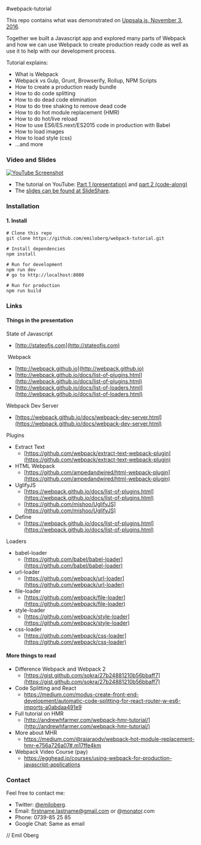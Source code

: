 #webpack-tutorial

This repo contains what was demonstrated on [Uppsala.js, November 3, 2016](http://www.meetup.com/Uppsalajs/events/234800307/).

Together we built a Javascript app and explored many parts of Webpack and how we can use Webpack to create production ready code as well as use it to help with our development process.

Tutorial explains:

* What is Webpack
* Webpack vs Gulp, Grunt, Browserify, Rollup, NPM Scripts
* How to create a production ready bundle
* How to do code splitting
* How to do dead code elimination
* How to do tree shaking to remove dead code
* How to do hot module replacement (HMR)
* How to do hot/live reload
* How to use ES6/ES.next/ES2015 code in production with Babel
* How to load images
* How to load style (css)
* ...and more

### Video and Slides

[![YouTube Screenshot](https://raw.githubusercontent.com/emiloberg/webpack-tutorial/master/docs/youtube-screenshot.png)](https://www.youtube.com/watch?v=eWmkBNBTbMM)

* The tutorial on YouTube: [Part 1 (presentation)](https://www.youtube.com/watch?v=C_ZtQClrVYw) and [part 2 (code-along)](https://www.youtube.com/watch?v=eWmkBNBTbMM)
* The [slides can be found at SlideShare](http://www.slideshare.net/emiloberg/webpack-tutorial-uppsala-js).

### Installation

#### 1. Install

```
# Clone this repo
git clone https://github.com/emiloberg/webpack-tutorial.git

# Install dependencies
npm install

# Run for development
npm run dev
# go to http://localhost:8080

# Run for production
npm run build
```

### Links

#### Things in the presentation

State of Javascript

* [http://stateofjs.com](http://stateofjs.com)

 Webpack

* [http://webpack.github.io](http://webpack.github.io)
* [http://webpack.github.io/docs/list-of-plugins.html](http://webpack.github.io/docs/list-of-plugins.html)
* [http://webpack.github.io/docs/list-of-loaders.html](http://webpack.github.io/docs/list-of-loaders.html)


Webpack Dev Server

* [https://webpack.github.io/docs/webpack-dev-server.html](https://webpack.github.io/docs/webpack-dev-server.html)


Plugins

* Extract Text
	* [https://github.com/webpack/extract-text-webpack-plugin](https://github.com/webpack/extract-text-webpack-plugin)
* HTML Webpack 
	* [https://github.com/ampedandwired/html-webpack-plugin](https://github.com/ampedandwired/html-webpack-plugin)
* UglifyJS
	* [https://webpack.github.io/docs/list-of-plugins.html](https://webpack.github.io/docs/list-of-plugins.html)
	* [https://github.com/mishoo/UglifyJS](https://github.com/mishoo/UglifyJS)
* Define
	* [https://webpack.github.io/docs/list-of-plugins.html](https://webpack.github.io/docs/list-of-plugins.html)

Loaders

* babel-loader
	* [https://github.com/babel/babel-loader](https://github.com/babel/babel-loader)
* url-loader
	* [https://github.com/webpack/url-loader](https://github.com/webpack/url-loader)
* file-loader
	* [https://github.com/webpack/file-loader](https://github.com/webpack/file-loader)
* style-loader
	* [https://github.com/webpack/style-loader](https://github.com/webpack/style-loader)
* css-loader
	* [https://github.com/webpack/css-loader](https://github.com/webpack/css-loader)

#### More things to read

* Difference Webpack and Webpack 2
	* [https://gist.github.com/sokra/27b24881210b56bbaff7](https://gist.github.com/sokra/27b24881210b56bbaff7)
* Code Splitting and React
	* [https://medium.com/modus-create-front-end-development/automatic-code-splitting-for-react-router-w-es6-imports-a0abdaa491e9 ](https://medium.com/modus-create-front-end-development/automatic-code-splitting-for-react-router-w-es6-imports-a0abdaa491e9 )
* Full tutorial on HMR 	
	* [http://andrewhfarmer.com/webpack-hmr-tutorial/](http://andrewhfarmer.com/webpack-hmr-tutorial/)
* More about MHR
	* [https://medium.com/@rajaraodv/webpack-hot-module-replacement-hmr-e756a726a07#.m17ffe4km ](https://medium.com/@rajaraodv/webpack-hot-module-replacement-hmr-e756a726a07#.m17ffe4km )
* Webpack Video Course (pay)
	* [https://egghead.io/courses/using-webpack-for-production-javascript-applications ](https://egghead.io/courses/using-webpack-for-production-javascript-applications )


### Contact

Feel free to contact me:

* Twitter: [@emiloberg](https://twitter.com/emiloberg).
* Email: firstname.lastname@gmail.com or @[monator](http://www.monator.com/).com
* Phone: 0739-85 25 85
* Google Chat: Same as email

// Emil Oberg
